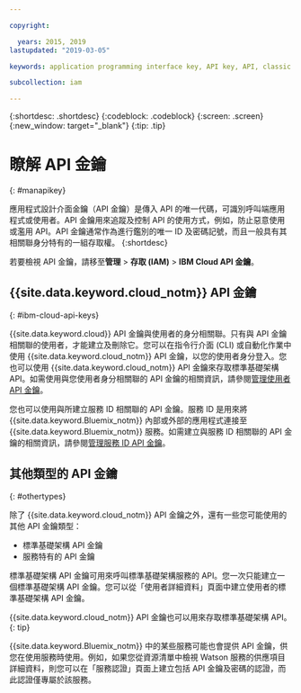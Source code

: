 ```yaml
---

copyright:

  years: 2015, 2019
lastupdated: "2019-03-05"

keywords: application programming interface key, API key, API, classic infrastructure API key, IBM Cloud API key

subcollection: iam

---
```


{:shortdesc: .shortdesc}
{:codeblock: .codeblock}
{:screen: .screen}
{:new_window: target="_blank"}
{:tip: .tip}

# 瞭解 API 金鑰
{: #manapikey}

應用程式設計介面金鑰（API 金鑰）是傳入 API 的唯一代碼，可識別呼叫端應用程式或使用者。API 金鑰用來追蹤及控制 API 的使用方式，例如，防止惡意使用或濫用 API。API 金鑰通常作為進行鑑別的唯一 ID 及密碼記號，而且一般具有其相關聯身分特有的一組存取權。
{:shortdesc}

若要檢視 API 金鑰，請移至**管理** > **存取 (IAM)** > **IBM Cloud API 金鑰**。

## {{site.data.keyword.cloud_notm}} API 金鑰
{: #ibm-cloud-api-keys}

{{site.data.keyword.cloud}} API 金鑰與使用者的身分相關聯。只有與 API 金鑰相關聯的使用者，才能建立及刪除它。您可以在指令行介面 (CLI) 或自動化作業中使用 {{site.data.keyword.cloud_notm}} API 金鑰，以您的使用者身分登入。您也可以使用 {{site.data.keyword.cloud_notm}} API 金鑰來存取標準基礎架構 API。如需使用與您使用者身分相關聯的 API 金鑰的相關資訊，請參閱[管理使用者 API 金鑰](/docs/iam?topic=iam-userapikey#userapikey)。

您也可以使用與所建立服務 ID 相關聯的 API 金鑰。服務 ID 是用來將 {{site.data.keyword.Bluemix_notm}} 內部或外部的應用程式連接至 {{site.data.keyword.Bluemix_notm}} 服務。如需建立與服務 ID 相關聯的 API 金鑰的相關資訊，請參閱[管理服務 ID API 金鑰](/docs/iam?topic=iam-serviceidapikeys#serviceidapikeys)。

## 其他類型的 API 金鑰
{: #othertypes}

除了 {{site.data.keyword.cloud_notm}} API 金鑰之外，還有一些您可能使用的其他 API 金鑰類型：

* 標準基礎架構 API 金鑰
* 服務特有的 API 金鑰

標準基礎架構 API 金鑰可用來呼叫標準基礎架構服務的 API。您一次只能建立一個標準基礎架構 API 金鑰。您可以從「使用者詳細資料」頁面中建立使用者的標準基礎架構 API 金鑰。

{{site.data.keyword.cloud_notm}} API 金鑰也可以用來存取標準基礎架構 API。
{: tip}

{{site.data.keyword.Bluemix_notm}} 中的某些服務可能也會提供 API 金鑰，供您在使用服務時使用。例如，如果您從資源清單中檢視 Watson 服務的供應項目詳細資料，則您可以在「服務認證」頁面上建立包括 API 金鑰及密碼的認證，而此認證僅專屬於該服務。
